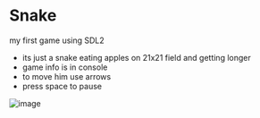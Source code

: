 # Snake
my first game using SDL2

- its just a snake eating apples on 21x21 field and getting longer
- game info is in console
- to move him use arrows
- press space to pause

![image](https://user-images.githubusercontent.com/129612952/235669683-4744627a-5c4d-433d-84b7-92352ec8605a.png)
